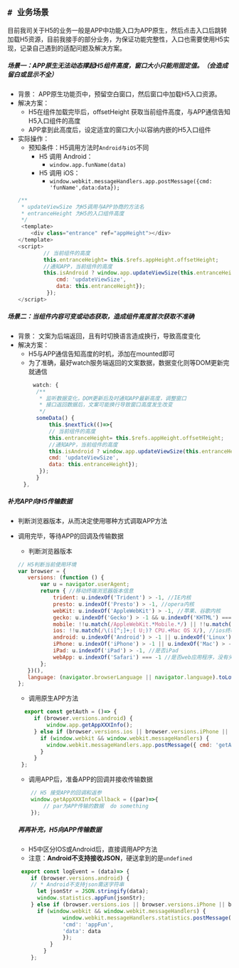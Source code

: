 ## `# 业务场景`
目前我司关于H5的业务一般是APP中功能入口为APP原生，然后点击入口后跳转加载H5资源，目前我接手的部分业务，为保证功能完整性，入口也需要使用H5实现，记录自己遇到的适配问题及解决方案。
##### 场景一：APP原生无法动态撑起H5组件高度，窗口大小只能用固定值。（会造成留白或显示不全）
   - 背景： APP原生功能页中，预留空白窗口，然后窗口中加载H5入口资源。
   - 解决方案：
        - H5在组件加载完毕后，offsetHeight 获取当前组件高度，与APP通信告知H5入口组件的高度
        - APP拿到此高度后，设定适宜的窗口大小以容纳内嵌的H5入口组件
- 实际操作：
    - 预知条件：H5调用方法时`Android与iOS`不同
        - H5 调用 Android： 
            - `window.app.funName(data)`
        - H5 调用 iOS： 
            - `window.webkit.messageHandlers.app.postMessage({cmd: 'funName',data:data});`
    ```javascript
    /**
     * updateViewSize 为H5调用与APP协商的方法名
     * entranceHeight 为H5的入口组件高度
     */ 
     <template>
        <div class="entrance" ref="appHeight"></div>
    </template>
    <script>
            // 当前组件的高度
            this.entranceHeight= this.$refs.appHeight.offsetHeight;
            //通知APP，当前组件的高度
            this.isAndroid ? window.app.updateViewSize(this.entranceHeight) : window.webkit.messageHandlers.app.postMessage({
                cmd: 'updateViewSize',
                data: this.entranceHeight});
             });
   </script>
    ```
##### 场景二：当组件内容可变或动态获取，造成组件高度首次获取不准确
   - 背景： 文案为后端返回，且有时切换语言造成换行，导致高度变化  
   - 解决方案：
        - H5与APP通信告知高度的时机，添加在mounted即可
        - 为了准确，最好watch服务端返回的文案数据，数据变化则等DOM更新完就通信
   ```javascript
           watch: {
            /**
             * 监听数据变化，DOM更新后及时通知APP最新高度，调整窗口
             * 接口返回数据后，文案可能换行导致窗口高度发生改变
             */
            someData() {
                this.$nextTick(()=>{
                // 当前组件的高度
                this.entranceHeight= this.$refs.appHeight.offsetHeight;
                //通知APP，当前组件的高度
                this.isAndroid ? window.app.updateViewSize(this.entranceHeight) : window.webkit.messageHandlers.app.postMessage({
                cmd: 'updateViewSize',
                data: this.entranceHeight});
             });
            }
        },
   ```
 ##### 补充APP向H5传输数据
 - 判断浏览器版本，从而决定使用哪种方式调取APP方法
 - 调用完毕，等待APP的回调及传输数据
     - 判断浏览器版本
     ```javascript
     // H5判断当前使用环境
     var browser = {
        versions: (function () {
            var u = navigator.userAgent;
            return { //移动终端浏览器版本信息
                trident: u.indexOf('Trident') > -1, //IE内核
                presto: u.indexOf('Presto') > -1, //opera内核
                webKit: u.indexOf('AppleWebKit') > -1, //苹果、谷歌内核
                gecko: u.indexOf('Gecko') > -1 && u.indexOf('KHTML') === -1, //火狐内核
                mobile: !!u.match(/AppleWebKit.*Mobile.*/) || !!u.match(/AppleWebKit/), //是否为移动终端
                ios: !!u.match(/\(i[^;]+;( U;)? CPU.+Mac OS X/), //ios终端
                android: u.indexOf('Android') > -1 || u.indexOf('Linux') > -1, //android终端或者uc浏览器
                iPhone: u.indexOf('iPhone') > -1 || u.indexOf('Mac') > -1, //是否为iPhone或者QQHD浏览器
                iPad: u.indexOf('iPad') > -1, //是否iPad
                webApp: u.indexOf('Safari') === -1 //是否web应用程序，没有头部与底部
            };
        })(),
        language: (navigator.browserLanguage || navigator.language).toLowerCase()
    };
    ```
     
   - 调用原生APP方法
   ```javascript
     export const getAuth = ()=> {
        if (browser.versions.android) {
            window.app.getAppXXXInfo();
        } else if (browser.versions.ios || browser.versions.iPhone || browser.versions.iPad) {
          if (window.webkit && window.webkit.messageHandlers) {
            window.webkit.messageHandlers.app.postMessage({ cmd: 'getAppXXXInfo' });
          }
        }
    };
    ```
   - 调用APP后，准备APP的回调并接收传输数据
    ```javascript
        // H5 接受APP的回调和返参
        window.getAppXXXInfoCallback = ((par)=>{
            // par为APP传输的数据  do something
        });
    ```
     ##### 再再补充，H5向APP传输数据
     - H5中区分IOS或Android后，直接调用APP方法
     - 注意：**Android不支持接收JSON**，硬送拿到的是`undefined`
    ```javascript
     export const logEvent = (data)=> {
        if (browser.versions.android) {
        // * Android不支持json需送字符串
          let jsonStr = JSON.stringify(data);
          window.statistics.appFun(jsonStr);
        } else if (browser.versions.ios || browser.versions.iPhone || browser.versions.iPad) {
          if (window.webkit && window.webkit.messageHandlers) {
                  window.webkit.messageHandlers.statistics.postMessage({
                  'cmd': 'appFun',
                  'data': data
                  });
              }
            }
        };
  
